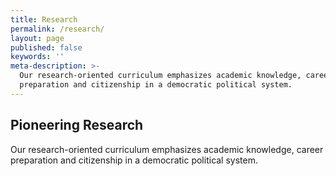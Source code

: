 ```yaml
---
title: Research
permalink: /research/
layout: page
published: false
keywords: ''
meta-description: >-
  Our research-oriented curriculum emphasizes academic knowledge, career 
  preparation and citizenship in a democratic political system.
---
```

## Pioneering Research
 
Our research-oriented curriculum emphasizes academic knowledge, career preparation and citizenship in a democratic political system.
